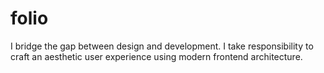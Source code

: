 # folio
I bridge the gap between design and development. I take responsibility to craft an aesthetic user experience using modern frontend architecture.
